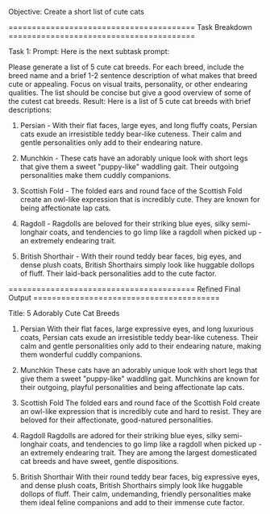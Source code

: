 Objective: Create a short list of cute cats

======================================== Task Breakdown ========================================

Task 1:
Prompt: Here is the next subtask prompt:

Please generate a list of 5 cute cat breeds. For each breed, include the breed name and a brief 1-2 sentence description of what makes that breed cute or appealing. Focus on visual traits, personality, or other endearing qualities. The list should be concise but give a good overview of some of the cutest cat breeds.
Result: Here is a list of 5 cute cat breeds with brief descriptions:

1. Persian - With their flat faces, large eyes, and long fluffy coats, Persian cats exude an irresistible teddy bear-like cuteness. Their calm and gentle personalities only add to their endearing nature.

2. Munchkin - These cats have an adorably unique look with short legs that give them a sweet "puppy-like" waddling gait. Their outgoing personalities make them cuddly companions.

3. Scottish Fold - The folded ears and round face of the Scottish Fold create an owl-like expression that is incredibly cute. They are known for being affectionate lap cats.

4. Ragdoll - Ragdolls are beloved for their striking blue eyes, silky semi-longhair coats, and tendencies to go limp like a ragdoll when picked up - an extremely endearing trait.

5. British Shorthair - With their round teddy bear faces, big eyes, and dense plush coats, British Shorthairs simply look like huggable dollops of fluff. Their laid-back personalities add to the cute factor.

======================================== Refined Final Output ========================================

Title: 5 Adorably Cute Cat Breeds

1. Persian
With their flat faces, large expressive eyes, and long luxurious coats, Persian cats exude an irresistible teddy bear-like cuteness. Their calm and gentle personalities only add to their endearing nature, making them wonderful cuddly companions.

2. Munchkin 
These cats have an adorably unique look with short legs that give them a sweet "puppy-like" waddling gait. Munchkins are known for their outgoing, playful personalities and being affectionate lap cats.

3. Scottish Fold
The folded ears and round face of the Scottish Fold create an owl-like expression that is incredibly cute and hard to resist. They are beloved for their affectionate, good-natured personalities. 

4. Ragdoll
Ragdolls are adored for their striking blue eyes, silky semi-longhair coats, and tendencies to go limp like a ragdoll when picked up - an extremely endearing trait. They are among the largest domesticated cat breeds and have sweet, gentle dispositions.

5. British Shorthair
With their round teddy bear faces, big expressive eyes, and dense plush coats, British Shorthairs simply look like huggable dollops of fluff. Their calm, undemanding, friendly personalities make them ideal feline companions and add to their immense cute factor.